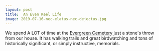 ```yaml
---
layout: post
title:  An Even Keel Life
image: 2019-07-16-nec-elatus-nec-dejectus.jpg
---
```


We spend A LOT of time at the
[Evergreen Cemetery](http://www.portlandmaine.gov/591/Evergreen-Cemetery) just a
stone's throw from our house. It has walking trails and great birdwatching and
tons of historically significant, or simply instructive, memorials.
